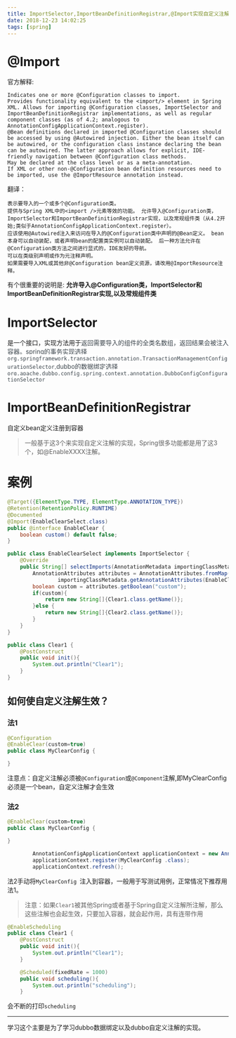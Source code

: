 ```yaml
---
title: ImportSelector,ImportBeanDefinitionRegistrar,@Import实现自定义注解
date: 2018-12-23 14:02:25
tags: [spring]
---
```


# <a name="f371yr"></a>@Import
官方解释:
```plain
Indicates one or more @Configuration classes to import.
Provides functionality equivalent to the <import/> element in Spring XML. Allows for importing @Configuration classes, ImportSelector and ImportBeanDefinitionRegistrar implementations, as well as regular component classes (as of 4.2; analogous to AnnotationConfigApplicationContext.register).
@Bean definitions declared in imported @Configuration classes should be accessed by using @Autowired injection. Either the bean itself can be autowired, or the configuration class instance declaring the bean can be autowired. The latter approach allows for explicit, IDE-friendly navigation between @Configuration class methods.
May be declared at the class level or as a meta-annotation.
If XML or other non-@Configuration bean definition resources need to be imported, use the @ImportResource annotation instead.
```
翻译：
```plain
表示要导入的一个或多个@Configuration类。
提供与Spring XML中的<import />元素等效的功能。 允许导入@Configuration类，ImportSelector和ImportBeanDefinitionRegistrar实现，以及常规组件类（从4.2开始;类似于AnnotationConfigApplicationContext.register）。
应该使用@Autowired注入来访问在导入的@Configuration类中声明的@Bean定义。 bean本身可以自动装配，或者声明bean的配置类实例可以自动装配。 后一种方法允许在@Configuration类方法之间进行显式的，IDE友好的导航。
可以在类级别声明或作为元注释声明。
如果需要导入XML或其他非@Configuration bean定义资源，请改用@ImportResource注释。
```
有个很重要的说明是: __允许导入@Configuration类，ImportSelector和ImportBeanDefinitionRegistrar实现,以及常规组件类__

<!--more-->

# <a name="73lrhl"></a>ImportSelector
是一个接口，实现方法用于<span data-type="color" style="color:rgb(61, 70, 77)"><span data-type="background" style="background-color:rgb(255, 255, 255)">返回需要导入的组件的全类名数组，返回结果会被注入容器。spring的事务实现选择`org.springframework.transaction.annotation.TransactionManagementConfigurationSelector`,dubbo的数据绑定选择`org.apache.dubbo.config.spring.context.annotation.DubboConfigConfigurationSelector`</span></span>

# <a name="d3t6kf"></a>ImportBeanDefinitionRegistrar
自定义bean定义注册到容器

> 一般基于这3个来实现自定义注解的实现，Spring很多功能都是用了这3个，如@EnableXXXX注解。

# <a name="vpcgrz"></a>案例
```java
@Target({ElementType.TYPE, ElementType.ANNOTATION_TYPE})
@Retention(RetentionPolicy.RUNTIME)
@Documented
@Import(EnableClearSelect.class)
public @interface EnableClear {
    boolean custom() default false;
}

```
```java
public class EnableClearSelect implements ImportSelector {
    @Override
    public String[] selectImports(AnnotationMetadata importingClassMetadata) {
        AnnotationAttributes attributes = AnnotationAttributes.fromMap(
                importingClassMetadata.getAnnotationAttributes(EnableClear.class.getName()));
        boolean custom = attributes.getBoolean("custom");
        if(custom){
            return new String[]{Clear1.class.getName()};
        }else {
            return new String[]{Clear2.class.getName()};
        }
    }
}


```
```java
public class Clear1 {
    @PostConstruct
    public void init(){
        System.out.println("Clear1");
    }
}
```
## <a name="kxz6ak"></a>如何使自定义注解生效？
### <a name="1xymle"></a>法1
```java
@Configuration
@EnableClear(custom=true) 
public class MyClearConfig {

}
```
注意点：自定义注解必须被`@Configuration`或`@Component`注解,即MyClearConfig必须是一个bean，自定义注解才会生效
### <a name="bkwbaz"></a>法2
```java
@EnableClear(custom=true) 
public class MyClearConfig {

}
```
```java
        AnnotationConfigApplicationContext applicationContext = new AnnotationConfigApplicationContext();
        applicationContext.register(MyClearConfig .class);
        applicationContext.refresh();
```
法2手动将`MyClearConfig `注入到容器，一般用于写测试用例，正常情况下推荐用法1。

> 注意：如果`Clear1`被其他Spring或者基于Spring自定义注解所注解，那么这些注解也会起生效，只要加入容器，就会起作用，具有连带作用

```java
@EnableScheduling
public class Clear1 {
    @PostConstruct
    public void init(){
        System.out.println("Clear1");
    }

    @Scheduled(fixedRate = 1000)
    public void scheduling(){
        System.out.println("scheduling");
    }

```
会不断的打印`scheduling`


---

学习这个主要是为了学习dubbo数据绑定以及dubbo自定义注解的实现。

